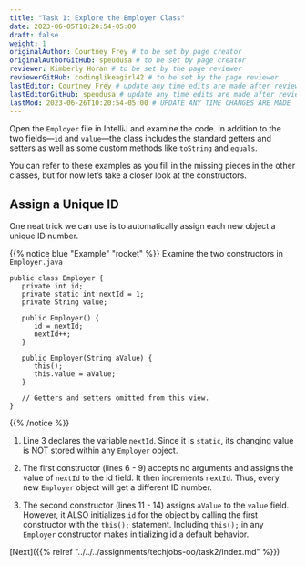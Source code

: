 ```yaml
---
title: "Task 1: Explore the Employer Class"
date: 2023-06-05T10:20:54-05:00
draft: false
weight: 1
originalAuthor: Courtney Frey # to be set by page creator
originalAuthorGitHub: speudusa # to be set by page creator
reviewer: Kimberly Horan # to be set by the page reviewer
reviewerGitHub: codinglikeagirl42 # to be set by the page reviewer
lastEditor: Courtney Frey # update any time edits are made after review
lastEditorGitHub: speudusa # update any time edits are made after review
lastMod: 2023-06-26T10:20:54-05:00 # UPDATE ANY TIME CHANGES ARE MADE
---
```


Open the `Employer` file in IntelliJ and examine the code. In addition to the two fields—`id` and `value`—the class includes the standard getters and setters as well as some custom methods like `toString` and `equals`.

You can refer to these examples as you fill in the missing pieces in the other classes, but for now let’s take a closer look at the constructors.

## Assign a Unique ID

One neat trick we can use is to automatically assign each new object a unique ID number.

{{% notice blue "Example" "rocket" %}} 
Examine the two constructors in `Employer.java`

```java{linenos=table,hl_lines=[],linenostart=1}
public class Employer {
   private int id;
   private static int nextId = 1;
   private String value;

   public Employer() {
      id = nextId;
      nextId++;
   }

   public Employer(String aValue) {
      this();
      this.value = aValue;
   }

   // Getters and setters omitted from this view.
}
```
{{% /notice %}}

1. Line 3 declares the variable `nextId`. Since it is `static`, its changing value is NOT stored within any `Employer` object.

1. The first constructor (lines 6 - 9) accepts no arguments and assigns the value of `nextId` to the id field. It then increments `nextId`. Thus, every new `Employer` object will get a different ID number.

1. The second constructor (lines 11 - 14) assigns `aValue` to the `value` field. However, it ALSO initializes `id` for the object by calling the first constructor with the `this();` statement. Including `this();` in any `Employer` constructor makes initializing id a default behavior.

[Next]({{% relref "../../../assignments/techjobs-oo/task2/index.md" %}})

